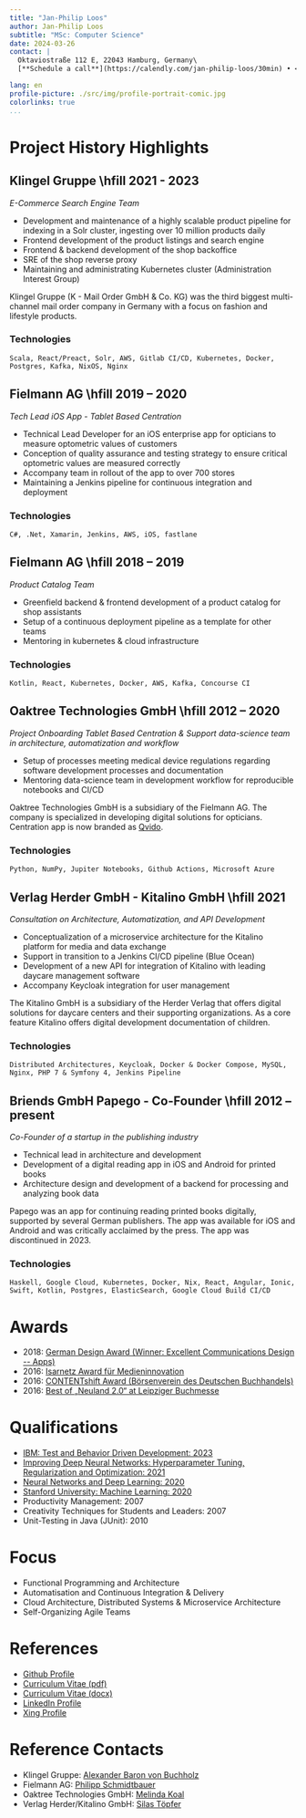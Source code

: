 ```yaml
---
title: "Jan-Philip Loos"
author: Jan-Philip Loos
subtitle: "MSc: Computer Science"
date: 2024-03-26
contact: |
  Oktaviostraße 112 E, 22043 Hamburg, Germany\
  [**Schedule a call**](https://calendly.com/jan-philip-loos/30min) • <jan-philip@entwicklerteam.hamburg> • [GitHub](https://github.com/MaxDaten) • [LinkedIn](https://www.linkedin.com/in/jan-philip-loos-770b23201/)

lang: en
profile-picture: ./src/img/profile-portrait-comic.jpg
colorlinks: true
...
```


# Project History Highlights

## Klingel Gruppe <span class="year">\hfill 2021 - 2023</span>

*E-Commerce Search Engine Team*

* Development and maintenance of a highly scalable product pipeline for indexing in a Solr cluster, ingesting over 10 million products daily
* Frontend development of the product listings and search engine
* Frontend & backend development of the shop backoffice
* SRE of the shop reverse proxy
* Maintaining and administrating Kubernetes cluster (Administration Interest Group)

Klingel Gruppe (K - Mail Order GmbH & Co. KG) was the third biggest multi-channel mail order company in Germany with a focus on fashion and lifestyle products.

### Technologies

`Scala, React/Preact, Solr, AWS, Gitlab CI/CD, Kubernetes, Docker, Postgres, Kafka, NixOS, Nginx`

## Fielmann AG <span class="year">\hfill 2019 – 2020</span>

*Tech Lead iOS App - Tablet Based Centration*

* Technical Lead Developer for an iOS enterprise app for opticians to measure optometric values of customers
* Conception of quality assurance and testing strategy to ensure critical optometric values are measured correctly
* Accompany team in rollout of the app to over 700 stores
* Maintaining a Jenkins pipeline for continuous integration and deployment

### Technologies

`C#, .Net, Xamarin, Jenkins, AWS, iOS, fastlane`

## Fielmann AG <span class="year">\hfill 2018 – 2019</span>

*Product Catalog Team*

* Greenfield backend & frontend development of a product catalog for shop assistants
* Setup of a continuous deployment pipeline as a template for other teams
* Mentoring in kubernetes & cloud infrastructure

### Technologies

`Kotlin, React, Kubernetes, Docker, AWS, Kafka, Concourse CI`

## Oaktree Technologies GmbH <span class="year">\hfill 2012 – 2020</span>

*Project Onboarding Tablet Based Centration & Support data-science team in architecture, automatization and workflow*

* Setup of processes meeting medical device regulations regarding software development processes and documentation
* Mentoring data-science team in development workflow for reproducible notebooks and CI/CD

Oaktree Technologies GmbH is a subsidiary of the Fielmann AG. The company is specialized in developing digital solutions for opticians. Centration app is now branded as [Qvido](https://qvi.do/).

### Technologies

`Python, NumPy, Jupiter Notebooks, Github Actions, Microsoft Azure`

## Verlag Herder GmbH - Kitalino GmbH <span class="year">\hfill 2021</span>

*Consultation on Architecture, Automatization, and API Development*

* Conceptualization of a microservice architecture for the Kitalino platform for media and data exchange
* Support in transition to a Jenkins CI/CD pipeline (Blue Ocean)
* Development of a new API for integration of Kitalino with leading daycare management software
* Accompany Keycloak integration for user management

The Kitalino GmbH is a subsidiary of the Herder Verlag that offers digital solutions for daycare centers and their supporting organizations. As a core feature Kitalino offers digital development documentation of children.

### Technologies

`Distributed Architectures, Keycloak, Docker & Docker Compose, MySQL, Nginx, PHP 7 & Symfony 4, Jenkins Pipeline`

## Briends GmbH Papego - Co-Founder <span class="year">\hfill 2012 – present</span>

*Co-Founder of a startup in the publishing industry*

* Technical lead in architecture and development
* Development of a digital reading app in iOS and Android for printed books
* Architecture design and development of a backend for processing and analyzing book data

Papego was an app for continuing reading printed books digitally, supported by several German publishers. The app was available for iOS and Android and was critically acclaimed by the press. The app was discontinued in 2023.

### Technologies

`Haskell, Google Cloud, Kubernetes, Docker, Nix, React, Angular, Ionic, Swift, Kotlin, Postgres, ElasticSearch, Google Cloud Build CI/CD`

# Awards

* 2018: [German Design Award (Winner: Excellent Communications Design -- Apps)](https://www.german-design-award.com/die-gewinner/galerie/detail/14562-papego.html)
* 2016: [Isarnetz Award für Medieninnovation](https://www.briends.net/2016/11/04/papego-mit-isarnetz-award-f%C3%BCr-medieninnovation-ausgezeichnet/)
* 2016: [CONTENTshift Award (Börsenverein des Deutschen Buchhandels)](https://www.contentshift.de/2016/gewinner/)
* 2016: [Best of „Neuland 2.0“ at Leipziger Buchmesse](http://www.leipziger-buchmesse.de/pressemitteilungen/neuland-20-zeigt-14-ausgewaehlte-startupinnovationen/393971)

# Qualifications

* [IBM: Test and Behavior Driven Development: 2023](https://coursera.org/share/47154e9716c8722de49104341acfbf26)
* [Improving Deep Neural Networks: Hyperparameter Tuning, Regularization and Optimization: 2021](https://coursera.org/share/5c6c297413c2ffaf92112022c3c9143c)
* [Neural Networks and Deep Learning: 2020](https://coursera.org/share/43d965add17626ecd838e520cb689160)
* [Stanford University: Machine Learning: 2020](https://coursera.org/share/26faafa34c2f531e0bcec7dd62d92db1)
* Productivity Management: 2007
* Creativity Techniques for Students and Leaders: 2007
* Unit-Testing in Java (JUnit): 2010

# Focus

* Functional Programming and Architecture
* Automatisation and Continuous Integration & Delivery
* Cloud Architecture, Distributed Systems & Microservice Architecture
* Self-Organizing Agile Teams

# References

* [Github Profile](https://github.com/MaxDaten)
* [Curriculum Vitae (pdf)](https://cv.maxdaten.io/cv/jan-philip-loos-curriculum-vitae.pdf)
* [Curriculum Vitae (docx)](https://cv.maxdaten.io/cv/jan-philip-loos-curriculum-vitae.docx)
* [LinkedIn Profile](https://www.linkedin.com/in/jan-philip-loos-770b23201/)
* [Xing Profile](https://www.xing.com/profile/JanPhilip_Loos/cv)

# Reference Contacts

* Klingel Gruppe: [Alexander Baron von Buchholz](https://www.linkedin.com/in/%F0%9F%92%BE-alexander-baron-von-buchholtz-73862b35/)
* Fielmann AG: [Philipp Schmidtbauer](https://www.linkedin.com/in/philippschmidtbauer/)
* Oaktree Technologies GmbH: [Melinda Koal](https://www.linkedin.com/in/melinda-koall-146b5b175/)
* Verlag Herder/Kitalino GmbH: [Silas Töpfer](https://www.linkedin.com/in/silas-t%C3%B6pfer/)
